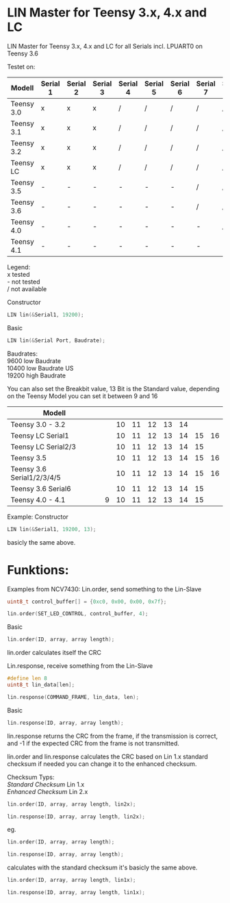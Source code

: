 # LIN Master for Teensy 3.x, 4.x and LC
LIN Master for Teensy 3.x, 4.x and LC for all Serials incl. LPUART0 on Teensy 3.6

Testet on:

| Modell |Serial 1 |Serial 2 |Serial 3 |Serial 4 |Serial 5 |Serial 6 |Serial 7 |Serial 8 |
|------------|---|---|---|---|---|---|---|---|
| Teensy 3.0 | x | x | x | / | / | / | / | / |
| Teensy 3.1 | x | x | x | / | / | / | / | / |
| Teensy 3.2 | x | x | x | / | / | / | / | / |
| Teensy LC | x | x | x | / | / | / | / | / |
| Teensy 3.5 | - | - | - | - | - | - | / | / |
| Teensy 3.6 | - | - | - | - | - | - | / | / |
| Teensy 4.0 | - | - | - | - | - | - | - | / |
| Teensy 4.1 | - | - | - | - | - | - | - | - |

Legend:  
x tested  
\- not tested  
/ not available  

Constructor
```c++
LIN lin(&Serial1, 19200);
```
Basic
```c++
LIN lin(&Serial Port, Baudrate);
```
Baudrates:  
  9600 low Baudrate  
10400 low Baudrate US  
19200 high Baudrate  

You can also set the Breakbit value, 13 Bit is the Standard value, depending on the Teensy Model you can set it between 9 and 16

| Modell |  |  |  |  |  |  |  |  |
|----------------------------|----|----|----|----|----|----|----|----|
| Teensy 3.0 - 3.2 |  | 10 | 11 | 12 | 13 | 14 |  |  |
| Teensy LC Serial1 |  | 10 | 11 | 12 | 13 | 14 | 15 | 16 |
| Teensy LC Serial2/3 |  | 10 | 11 | 12 | 13 | 14 | 15 |  |
| Teensy 3.5 |  | 10 | 11 | 12 | 13 | 14 | 15 | 16 |
| Teensy 3.6 Serial1/2/3/4/5 |  | 10 | 11 | 12 | 13 | 14 | 15 | 16 |
| Teensy 3.6 Serial6 |  | 10 | 11 | 12 | 13 | 14 | 15 |  |
| Teensy 4.0 - 4.1 |  9 | 10 | 11 | 12 | 13 | 14 | 15 |  |

Example:
Constructor
```c++
LIN lin(&Serial1, 19200, 13);
```
basicly the same above.

# Funktions:
Examples from NCV7430:
Lin.order, send something to the Lin-Slave

```c++
uint8_t control_buffer[] = {0xc0, 0x00, 0x00, 0x7f};

lin.order(SET_LED_CONTROL, control_buffer, 4);
```
Basic
```c++
lin.order(ID, array, array length);
```
lin.order calculates itself the CRC

Lin.response, receive something from the Lin-Slave
```c++
#define len 8
uint8_t lin_data[len];

lin.response(COMMAND_FRAME, lin_data, len);
```
Basic
```c++
lin.response(ID, array, array length);
```

lin.response returns the CRC from the frame, if the transmission is correct,
and -1 if the expected CRC from the frame is not transmitted.

lin.order and lin.response calculates the CRC based on Lin 1.x standard checksum if needed you can
change it to the enhanced checksum.

Checksum Typs:  
_Standard Checksum_ Lin 1.x  
_Enhanced Checksum_ Lin 2.x  

```c++
lin.order(ID, array, array length, lin2x);

lin.response(ID, array, array length, lin2x);
```

eg.
```c++
lin.order(ID, array, array length);

lin.response(ID, array, array length);
```
calculates with the standard checksum it's basicly the same above.
```c++
lin.order(ID, array, array length, lin1x);

lin.response(ID, array, array length, lin1x);
```
